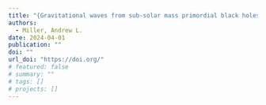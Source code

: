 ```yaml
---
title: "{Gravitational waves from sub-solar mass primordial black holes}"
authors:
  - Miller, Andrew L.
date: 2024-04-01
publication: ""
doi: ""
url_doi: "https://doi.org/"
# featured: false
# summary: ""
# tags: []
# projects: []
---
```

